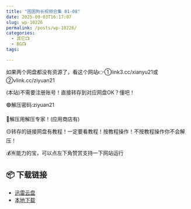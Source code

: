 ```yaml
---
title: "困困狗长视频合集 01-08"
date: 2025-09-03T16:17:07
slug: wp-10226
permalink: /posts/wp-10226/
categories:
  - 其它📺
  - BG📺
tags:

---
```


如果两个网盘都没有资源了，看这个网站👉①link3.cc/xianyu21或②vlink.cc/ziyuan21

(本站)不需要注册账号！直接转存到对应网盘OK？懂吧！

🟢解压密码:ziyuan21

🔵解压用解压专家！(应用商店有)

🟡转存的链接网盘有教程！一定要看教程！按教程操作！不按教程操作你不会解压！

💰🈶能力的宝，可以点左下角赞赏支持一下网站运行

## 📦 下载链接
- [迅雷云盘](https://blziyuan21.com/pay-download/10226?key=4782b5ac67&down_id=0)
- [本地下载](https://blziyuan21.com/pay-download/10226?key=4782b5ac67&down_id=1)


